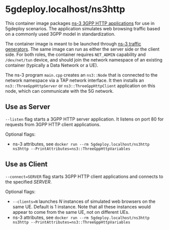 # 5gdeploy.localhost/ns3http

This container image packages [ns-3 3GPP HTTP applications](https://www.nsnam.org/docs/release/3.35/models/html/applications.html) for use in 5gdeploy scenarios.
The application simulates web browsing traffic based on a commonly used 3GPP model in standardization.

The container image is meant to be launched through [ns-3 traffic generators](../../docs/ns3.md).
The same image can run as either the server side or the client side.
For both roles, the container requires `NET_ADMIN` capability and `/dev/net/tun` device, and should join the network namespace of an existing container (typically a Data Network or a UE).

The ns-3 program `main.cpp` creates an `ns3::Node` that is connected to the network namespace via a TAP network interface.
It then installs an `ns3::ThreeGppHttpServer` or `ns3::ThreeGppHttpClient` application on this node, which can communicate with the 5G network.

## Use as Server

`--listen` flag starts a 3GPP HTTP server application.
It listens on port 80 for requests from 3GPP HTTP client applications.

Optional flags:

* ns-3 attributes, see `docker run --rm 5gdeploy.localhost/ns3http ns3http --PrintAttributes=ns3::ThreeGppHttpVariables`

## Use as Client

`--connect=SERVER` flag starts 3GPP HTTP client applications and connects to the specified *SERVER*.

Optional flags:

* `--clients=N` launches *N* instances of simulated web browsers on the same UE.
  Default is 1 instance.
  Note that all these instances would appear to come from the same UE, not on different UEs.
* ns-3 attributes, see `docker run --rm 5gdeploy.localhost/ns3http ns3http --PrintAttributes=ns3::ThreeGppHttpVariables`
